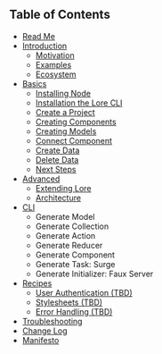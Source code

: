 ## Table of Contents

* [Read Me](/README.md)
* [Introduction](/docs/introduction/README.md)
  * [Motivation](/docs/introduction/Motivation.md)
  * [Examples](/docs/introduction/Examples.md)
  * [Ecosystem](/docs/introduction/Ecosystem.md)
* [Basics](/docs/basics/README.md)
  * [Installing Node](/docs/basics/InstallingNode.md)
  * [Installation the Lore CLI](/docs/basics/Installation.md)
  * [Create a Project](/docs/basics/CreatingNewProject.md)
  * [Creating Components](/docs/basics/CreatingComponents.md)
  * [Creating Models](/docs/basics/CreatingModels.md)
  * [Connect Component](/docs/basics/ConnectComponent.md)
  * [Create Data](/docs/basics/CreateColors.md)
  * [Delete Data](/docs/basics/DeleteColors.md)
  * [Next Steps](/docs/basics/NextSteps.md)
* [Advanced](/docs/advanced/README.md)
  * [Extending Lore](/docs/advanced/Extending.md)
  * [Architecture](/docs/advanced/Architecture.md)
* [CLI](/docs/cli/README.md)
  * Generate Model
  * Generate Collection
  * Generate Action
  * Generate Reducer
  * Generate Component
  * Generate Task: Surge
  * Generate Initializer: Faux Server
* [Recipes](/docs/recipes/README.md)
  * [User Authentication (TBD)](/docs/recipes/UserAuthentication.md)
  * [Stylesheets (TBD)](/docs/recipes/Stylesheets.md)
  * [Error Handling (TBD)](/docs/recipes/ErrorHandling.md)
* [Troubleshooting](/docs/Troubleshooting.md)
* [Change Log](/CHANGELOG.md)
* [Manifesto](/Manifesto.md)
